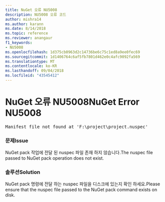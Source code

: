 ```yaml
---
title: NuGet 오류 NU5008
description: NU5008 오류 코드
author: mishra14
ms.author: karann
ms.date: 8/14/2018
ms.topic: reference
ms.reviewer: anangaur
f1_keywords:
- NU5008
ms.openlocfilehash: 1d375cb0963d2c14736be6c75c1ed8a9ee0fec69
ms.sourcegitcommit: 1d1406764c6af5fb7801d462e0c4afc9092fa569
ms.translationtype: MT
ms.contentlocale: ko-KR
ms.lasthandoff: 09/04/2018
ms.locfileid: "43545412"
---
```

# <a name="nuget-error-nu5008"></a><span data-ttu-id="83062-103">NuGet 오류 NU5008</span><span class="sxs-lookup"><span data-stu-id="83062-103">NuGet Error NU5008</span></span>
<pre>Manifest file not found at 'F:\project\project.nuspec'</pre>

### <a name="issue"></a><span data-ttu-id="83062-104">문제</span><span class="sxs-lookup"><span data-stu-id="83062-104">Issue</span></span>

<span data-ttu-id="83062-105">NuGet pack 작업에 전달 된 nuspec 파일 존재 하지 않습니다.</span><span class="sxs-lookup"><span data-stu-id="83062-105">The nuspec file passed to NuGet pack operation does not exist.</span></span>


### <a name="solution"></a><span data-ttu-id="83062-106">솔루션</span><span class="sxs-lookup"><span data-stu-id="83062-106">Solution</span></span>

<span data-ttu-id="83062-107">NuGet pack 명령에 전달 하는 nuspec 파일을 디스크에 있는지 확인 하세요.</span><span class="sxs-lookup"><span data-stu-id="83062-107">Please ensure that the nuspec file passed to the NuGet pack command exists on disk.</span></span>

